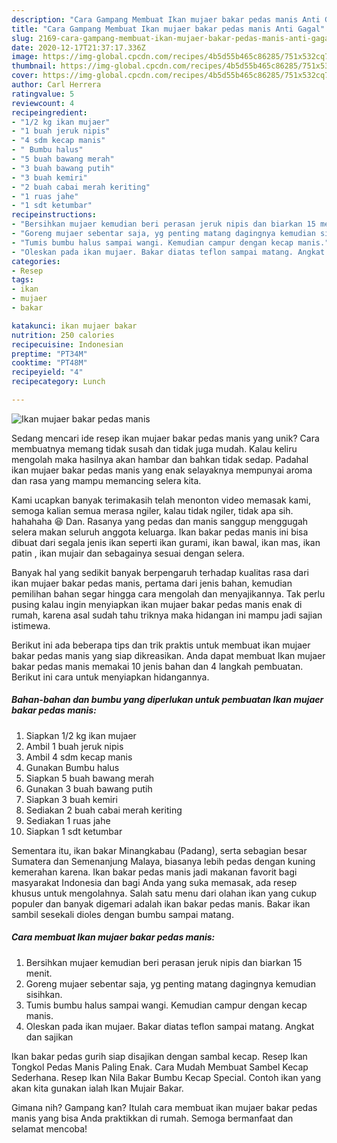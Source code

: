 ```yaml
---
description: "Cara Gampang Membuat Ikan mujaer bakar pedas manis Anti Gagal"
title: "Cara Gampang Membuat Ikan mujaer bakar pedas manis Anti Gagal"
slug: 2169-cara-gampang-membuat-ikan-mujaer-bakar-pedas-manis-anti-gagal
date: 2020-12-17T21:37:17.336Z
image: https://img-global.cpcdn.com/recipes/4b5d55b465c86285/751x532cq70/ikan-mujaer-bakar-pedas-manis-foto-resep-utama.jpg
thumbnail: https://img-global.cpcdn.com/recipes/4b5d55b465c86285/751x532cq70/ikan-mujaer-bakar-pedas-manis-foto-resep-utama.jpg
cover: https://img-global.cpcdn.com/recipes/4b5d55b465c86285/751x532cq70/ikan-mujaer-bakar-pedas-manis-foto-resep-utama.jpg
author: Carl Herrera
ratingvalue: 5
reviewcount: 4
recipeingredient:
- "1/2 kg ikan mujaer"
- "1 buah jeruk nipis"
- "4 sdm kecap manis"
- " Bumbu halus"
- "5 buah bawang merah"
- "3 buah bawang putih"
- "3 buah kemiri"
- "2 buah cabai merah keriting"
- "1 ruas jahe"
- "1 sdt ketumbar"
recipeinstructions:
- "Bersihkan mujaer kemudian beri perasan jeruk nipis dan biarkan 15 menit."
- "Goreng mujaer sebentar saja, yg penting matang dagingnya kemudian sisihkan."
- "Tumis bumbu halus sampai wangi. Kemudian campur dengan kecap manis."
- "Oleskan pada ikan mujaer. Bakar diatas teflon sampai matang. Angkat dan sajikan"
categories:
- Resep
tags:
- ikan
- mujaer
- bakar

katakunci: ikan mujaer bakar 
nutrition: 250 calories
recipecuisine: Indonesian
preptime: "PT34M"
cooktime: "PT48M"
recipeyield: "4"
recipecategory: Lunch

---
```



![Ikan mujaer bakar pedas manis](https://img-global.cpcdn.com/recipes/4b5d55b465c86285/751x532cq70/ikan-mujaer-bakar-pedas-manis-foto-resep-utama.jpg)

Sedang mencari ide resep ikan mujaer bakar pedas manis yang unik? Cara membuatnya memang tidak susah dan tidak juga mudah. Kalau keliru mengolah maka hasilnya akan hambar dan bahkan tidak sedap. Padahal ikan mujaer bakar pedas manis yang enak selayaknya mempunyai aroma dan rasa yang mampu memancing selera kita.

Kami ucapkan banyak terimakasih telah menonton video memasak kami, semoga kalian semua merasa ngiler, kalau tidak ngiler, tidak apa sih. hahahaha 😆 Dan. Rasanya yang pedas dan manis sanggup menggugah selera makan seluruh anggota keluarga. Ikan bakar pedas manis ini bisa dibuat dari segala jenis ikan seperti ikan gurami, ikan bawal, ikan mas, ikan patin , ikan mujair dan sebagainya sesuai dengan selera.

Banyak hal yang sedikit banyak berpengaruh terhadap kualitas rasa dari ikan mujaer bakar pedas manis, pertama dari jenis bahan, kemudian pemilihan bahan segar hingga cara mengolah dan menyajikannya. Tak perlu pusing kalau ingin menyiapkan ikan mujaer bakar pedas manis enak di rumah, karena asal sudah tahu triknya maka hidangan ini mampu jadi sajian istimewa.


Berikut ini ada beberapa tips dan trik praktis untuk membuat ikan mujaer bakar pedas manis yang siap dikreasikan. Anda dapat membuat Ikan mujaer bakar pedas manis memakai 10 jenis bahan dan 4 langkah pembuatan. Berikut ini cara untuk menyiapkan hidangannya.

<!--inarticleads1-->

##### Bahan-bahan dan bumbu yang diperlukan untuk pembuatan Ikan mujaer bakar pedas manis:

1. Siapkan 1/2 kg ikan mujaer
1. Ambil 1 buah jeruk nipis
1. Ambil 4 sdm kecap manis
1. Gunakan  Bumbu halus
1. Siapkan 5 buah bawang merah
1. Gunakan 3 buah bawang putih
1. Siapkan 3 buah kemiri
1. Sediakan 2 buah cabai merah keriting
1. Sediakan 1 ruas jahe
1. Siapkan 1 sdt ketumbar


Sementara itu, ikan bakar Minangkabau (Padang), serta sebagian besar Sumatera dan Semenanjung Malaya, biasanya lebih pedas dengan kuning kemerahan karena. Ikan bakar pedas manis jadi makanan favorit bagi masyarakat Indonesia dan bagi Anda yang suka memasak, ada resep khusus untuk mengolahnya. Salah satu menu dari olahan ikan yang cukup populer dan banyak digemari adalah ikan bakar pedas manis. Bakar ikan sambil sesekali dioles dengan bumbu sampai matang. 

<!--inarticleads2-->

##### Cara membuat Ikan mujaer bakar pedas manis:

1. Bersihkan mujaer kemudian beri perasan jeruk nipis dan biarkan 15 menit.
1. Goreng mujaer sebentar saja, yg penting matang dagingnya kemudian sisihkan.
1. Tumis bumbu halus sampai wangi. Kemudian campur dengan kecap manis.
1. Oleskan pada ikan mujaer. Bakar diatas teflon sampai matang. Angkat dan sajikan


Ikan bakar pedas gurih siap disajikan dengan sambal kecap. Resep Ikan Tongkol Pedas Manis Paling Enak. Cara Mudah Membuat Sambel Kecap Sederhana. Resep Ikan Nila Bakar Bumbu Kecap Special. Contoh ikan yang akan kita gunakan ialah Ikan Mujair Bakar. 

Gimana nih? Gampang kan? Itulah cara membuat ikan mujaer bakar pedas manis yang bisa Anda praktikkan di rumah. Semoga bermanfaat dan selamat mencoba!
